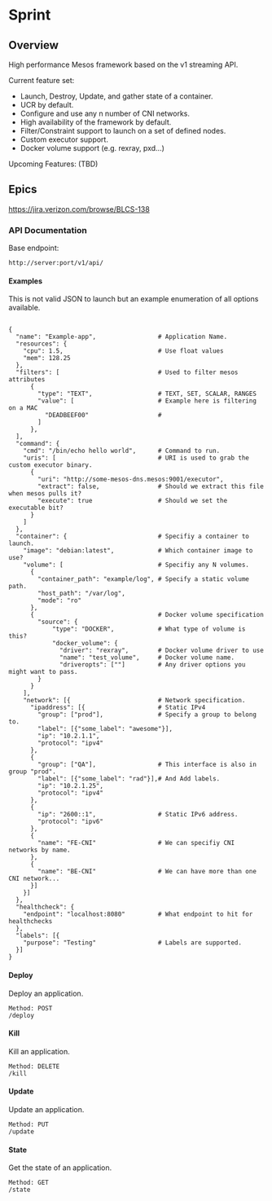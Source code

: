 # Sprint

## Overview

High performance Mesos framework based on the v1 streaming API.

Current feature set:
- Launch, Destroy, Update, and gather state of a container.
- UCR by default.
- Configure and use any n number of CNI networks.
- High availability of the framework by default.
- Filter/Constraint support to launch on a set of defined nodes.
- Custom executor support.
- Docker volume support (e.g. rexray, pxd...)

Upcoming Features:
(TBD)

## Epics
https://jira.verizon.com/browse/BLCS-138

### API Documentation ###
Base endpoint:
<pre><code>http://server:port/v1/api/</code></pre>

#### Examples ####
This is not valid JSON to launch but an example enumeration of all options available.

<pre><code>
{
  "name": "Example-app",                 # Application Name.
  "resources": { 
    "cpu": 1.5,                          # Use float values
    "mem": 128.25
  },
  "filters": [                           # Used to filter mesos attributes
      {
        "type": "TEXT",                  # TEXT, SET, SCALAR, RANGES
        "value": [                       # Example here is filtering on a MAC
          "DEADBEEF00"                   #
        ]
      },
  ],
  "command": {
    "cmd": "/bin/echo hello world",      # Command to run.
    "uris": [                            # URI is used to grab the custom executor binary.
      { 
        "uri": "http://some-mesos-dns.mesos:9001/executor",
        "extract": false,                # Should we extract this file when mesos pulls it?
        "execute": true                  # Should we set the executable bit?
      }
    ]
  },
  "container": {                         # Specifiy a container to launch.
    "image": "debian:latest",            # Which container image to use?
    "volume": [                          # Specifiy any N volumes.
      {
        "container_path": "example/log", # Specify a static volume path.
        "host_path": "/var/log",
        "mode": "ro"
      },
      {                                  # Docker volume specification
        "source": {
            "type": "DOCKER",            # What type of volume is this?
            "docker_volume": { 
              "driver": "rexray",        # Docker volume driver to use
              "name": "test_volume",     # Docker volume name.
              "driveropts": [""]         # Any driver options you might want to pass.
        }
      }
    ],
    "network": [{                        # Network specification.
      "ipaddress": [{                    # Static IPv4
        "group": ["prod"],               # Specify a group to belong to.
        "label": [{"some_label": "awesome"}],
        "ip": "10.2.1.1",
        "protocol": "ipv4"
      },
      {                    
        "group": ["QA"],                 # This interface is also in group "prod".
        "label": [{"some_label": "rad"}],# And Add labels.
        "ip": "10.2.1.25",
        "protocol": "ipv4"
      },
      {
        "ip": "2600::1",                 # Static IPv6 address.
        "protocol": "ipv6"
      },
      {
        "name": "FE-CNI"                 # We can specifiy CNI networks by name.
      },
      {
        "name": "BE-CNI"                 # We can have more than one CNI network...
      }]
    }]
  },
  "healthcheck": {
    "endpoint": "localhost:8080"         # What endpoint to hit for healthchecks
  },
  "labels": [{
    "purpose": "Testing"                 # Labels are supported.
  }]
}
</code></pre>

#### Deploy ####
Deploy an application.
<pre><code>Method: POST
/deploy
</pre></code>

#### Kill ####
Kill an application.
<pre><code>Method: DELETE
/kill
</pre></code>

#### Update ####
Update an application.
<pre><code>Method: PUT
/update
</pre></code>

#### State ####
Get the state of an application.
<pre><code>Method: GET
/state
</pre></code>